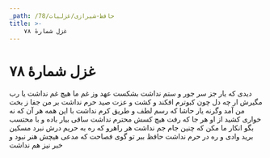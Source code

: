 ```yaml
---
_path: /حافظ-شیرازی/غزلیات/78
title: >-
    غزل شمارهٔ ۷۸
---
```

# غزل شمارهٔ ۷۸

دیدی که یار جز سر جور و ستم نداشت
بشکست عهد وز غم ما هیچ غم نداشت
یا رب مگیرش ار چه دل چون کبوترم
افکند و کشت و عزت صید حرم نداشت
بر من جفا ز بخت من آمد وگرنه یار
حاشا که رسم لطف و طریق کرم نداشت
با این همه هر آن که نه خواری کشید از او
هر جا که رفت هیچ کسش محترم نداشت
ساقی بیار باده و با محتسب بگو
انکار ما مکن که چنین جام جم نداشت
هر راهرو که ره به حریم درش نبرد
مسکین برید وادی و ره در حرم نداشت
حافظ ببر تو گوی فصاحت که مدعی
هیچش هنر نبود و خبر نیز هم نداشت
